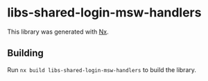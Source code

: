 # libs-shared-login-msw-handlers

This library was generated with [Nx](https://nx.dev).

## Building

Run `nx build libs-shared-login-msw-handlers` to build the library.
